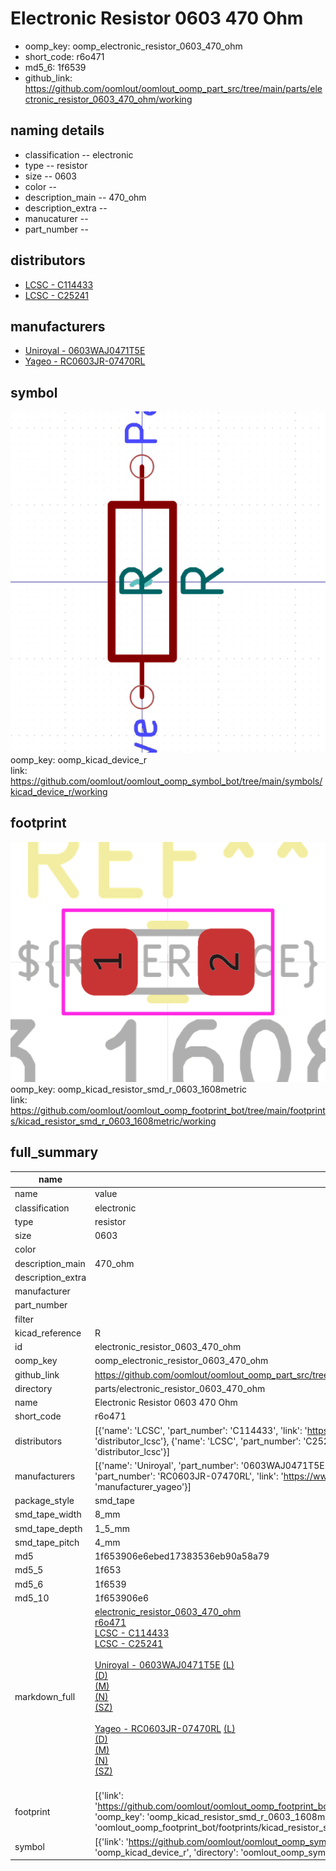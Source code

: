 # Electronic Resistor 0603 470 Ohm

  
* oomp_key: oomp_electronic_resistor_0603_470_ohm 
* short_code: r6o471
* md5_6: 1f6539  
* github_link: https://github.com/oomlout/oomlout_oomp_part_src/tree/main/parts/electronic_resistor_0603_470_ohm/working  
## naming details
* classification -- electronic
* type -- resistor
* size -- 0603
* color -- 
* description_main -- 470_ohm
* description_extra -- 
* manucaturer -- 
* part_number -- 

## distributors
* [LCSC - C114433](https://lcsc.com/product-detail/C114433.html)  
* [LCSC - C25241](https://lcsc.com/product-detail/C25241.html)  

## manufacturers
* [Uniroyal - 0603WAJ0471T5E]()  
* [Yageo - RC0603JR-07470RL](https://www.yageo.com/en/Chart/Download/pdf/RC0603JR-07470RL)  

## symbol

![](symbol/0/working/working_600.png)  
oomp_key: oomp_kicad_device_r  
link: https://github.com/oomlout/oomlout_oomp_symbol_bot/tree/main/symbols/kicad_device_r/working  

## footprint

![](footprint/0/working/working_600.png)  
oomp_key: oomp_kicad_resistor_smd_r_0603_1608metric  
link: https://github.com/oomlout/oomlout_oomp_footprint_bot/tree/main/footprints/kicad_resistor_smd_r_0603_1608metric/working  

## full_summary
| name | value | 
| --- | --- | 
| name | value | 
| classification | electronic | 
| type | resistor | 
| size | 0603 | 
| color |  | 
| description_main | 470_ohm | 
| description_extra |  | 
| manufacturer |  | 
| part_number |  | 
| filter |  | 
| kicad_reference | R | 
| id | electronic_resistor_0603_470_ohm | 
| oomp_key | oomp_electronic_resistor_0603_470_ohm | 
| github_link | https://github.com/oomlout/oomlout_oomp_part_src/tree/main/parts/electronic_resistor_0603_470_ohm/working | 
| directory | parts/electronic_resistor_0603_470_ohm | 
| name | Electronic Resistor 0603 470 Ohm | 
| short_code | r6o471 | 
| distributors | [{'name': 'LCSC', 'part_number': 'C114433', 'link': 'https://lcsc.com/product-detail/C114433.html', 'id': 'distributor_lcsc'}, {'name': 'LCSC', 'part_number': 'C25241', 'link': 'https://lcsc.com/product-detail/C25241.html', 'id': 'distributor_lcsc'}] | 
| manufacturers | [{'name': 'Uniroyal', 'part_number': '0603WAJ0471T5E', 'link': '', 'id': 'manufacturer_uniroyal'}, {'name': 'Yageo', 'part_number': 'RC0603JR-07470RL', 'link': 'https://www.yageo.com/en/Chart/Download/pdf/RC0603JR-07470RL', 'id': 'manufacturer_yageo'}] | 
| package_style | smd_tape | 
| smd_tape_width | 8_mm | 
| smd_tape_depth | 1_5_mm | 
| smd_tape_pitch | 4_mm | 
| md5 | 1f653906e6ebed17383536eb90a58a79 | 
| md5_5 | 1f653 | 
| md5_6 | 1f6539 | 
| md5_10 | 1f653906e6 | 
| markdown_full | [electronic_resistor_0603_470_ohm](https://github.com/oomlout/oomlout_oomp_part_src/tree/main/parts/electronic_resistor_0603_470_ohm/working)<br>[r6o471](https://github.com/oomlout/oomlout_oomp_part_src/tree/main/parts/electronic_resistor_0603_470_ohm/working)<br>[LCSC - C114433<br>](https://lcsc.com/product-detail/C114433.html)[LCSC - C25241<br>](https://lcsc.com/product-detail/C25241.html)<br>[Uniroyal - 0603WAJ0471T5E]() [(L)<br>](https://www.lcsc.com/search?q=0603WAJ0471T5E)[(D)<br>](https://www.digikey.com/en/products?,keywords=0603WAJ0471T5E)[(M)<br>](https://www.mouser.com/Search/Refine?Keyword=0603WAJ0471T5E)[(N)<br>](https://www.newark.com/search?st=0603WAJ0471T5E)[(SZ)<br>](https://so.szlcsc.com/global.html?k=0603WAJ0471T5E)<br>[Yageo - RC0603JR-07470RL](https://www.yageo.com/en/Chart/Download/pdf/RC0603JR-07470RL) [(L)<br>](https://www.lcsc.com/search?q=RC0603JR-07470RL)[(D)<br>](https://www.digikey.com/en/products?,keywords=RC0603JR-07470RL)[(M)<br>](https://www.mouser.com/Search/Refine?Keyword=RC0603JR-07470RL)[(N)<br>](https://www.newark.com/search?st=RC0603JR-07470RL)[(SZ)<br>](https://so.szlcsc.com/global.html?k=RC0603JR-07470RL)<br> | 
| footprint | [{'link': 'https://github.com/oomlout/oomlout_oomp_footprint_bot/tree/main/foootprntss/kicad_resistor_smd_r_0603_1608metric', 'oomp_key': 'oomp_kicad_resistor_smd_r_0603_1608metric', 'directory': 'oomlout_oomp_footprint_bot/footprints/kicad_resistor_smd_r_0603_1608metric//working/working.kicad_mod'}] | 
| symbol | [{'link': 'https://github.com/oomlout/oomlout_oomp_symbol_bot/tree/main/symbols/kicad_device_r', 'oomp_key': 'oomp_kicad_device_r', 'directory': 'oomlout_oomp_symbol_bot/symbols/kicad_device_r//working/working.kicad_sym'}] | 
